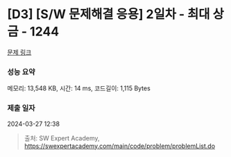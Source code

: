 # [D3] [S/W 문제해결 응용] 2일차 - 최대 상금 - 1244 

[문제 링크](https://swexpertacademy.com/main/code/problem/problemDetail.do?contestProbId=AV15Khn6AN0CFAYD) 

### 성능 요약

메모리: 13,548 KB, 시간: 14 ms, 코드길이: 1,115 Bytes

### 제출 일자

2024-03-27 12:38



> 출처: SW Expert Academy, https://swexpertacademy.com/main/code/problem/problemList.do